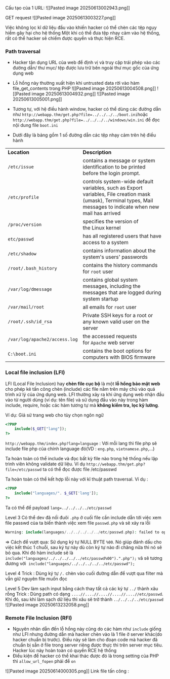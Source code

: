 
Cấu tạo của 1 URL:
![[Pasted image 20250613002943.png]]

GET request
![[Pasted image 20250613003227.png]]

Việc không lọc kĩ dữ liệu đầu vào khiến hacker có thể chèn các tệp nguy hiểm gây hại cho hệ thống
Một khi có thể đưa tệp nhạy cảm vào hệ thống, rất có thể hacker sẽ chiếm được quyền và thực hiện RCE.

### Path traversal

+ Hacker tận dụng URL của web để định vị và truy cập trái phép vào các đường dẫn/ thư mục/ tệp được lưu trữ bên ngoài thư mục gốc của ứng dụng web
+ Lỗ hổng này thường xuất hiện khi untrusted data rời vào hàm file_get_contents trong PHP
![[Pasted image 20250613004508.png]]
![[Pasted image 20250613004932.png]]
![[Pasted image 20250613005001.png]]

+ Tương tự, với hệ điều hành window, hacker có thể dùng các đường dẫn như `http://webapp.thm/get.php?file=../../../../boot.ini`hoặc `http://webapp.thm/get.php?file=../../../../windows/win.ini` để đọc nội dung file `boot.ini` 
+ Dưới đây là bảng gồm 1 số đường dẫn các tệp nhạy cảm trên hệ điều hành

|                               |                                                                                                                                                                   |
| ----------------------------- | ----------------------------------------------------------------------------------------------------------------------------------------------------------------- |
| **Location**                  | **Description**                                                                                                                                                   |
| `/etc/issue`                  | contains a message or system identification to be printed before the login prompt.                                                                                |
| `/etc/profile`                | controls system-wide default variables, such as Export variables, File creation mask (umask), Terminal types, Mail messages to indicate when new mail has arrived |
| `/proc/version`               | specifies the version of the Linux kernel                                                                                                                         |
| `etc/passwd`                  | has all registered users that have access to a system                                                                                                             |
| `/etc/shadow`                 | contains information about the system's users' passwords                                                                                                          |
| `/root/.bash_history`         | contains the history commands for `root` user                                                                                                                     |
| `/var/log/dmessage`           | contains global system messages, including the messages that are logged during system startup                                                                     |
| `/var/mail/root`              | all emails for `root` user                                                                                                                                        |
| `/root/.ssh/id_rsa`           | Private SSH keys for a root or any known valid user on the server                                                                                                 |
| `/var/log/apache2/access.log` | the accessed requests for `Apache` web server                                                                                                                     |
| `C:\boot.ini`                 | contains the boot options for computers with BIOS firmware                                                                                                        |
### Local file inclusion (LFI)

LFI (Local File Inclusion) hay **chèn file cục bộ** là một **lỗ hổng bảo mật web** cho phép kẻ tấn công chèn (include) các file nằm trên máy chủ vào quá trình xử lý của ứng dụng web. LFI thường xảy ra khi ứng dụng web nhận đầu vào từ người dùng (ví dụ: tên file) và sử dụng đầu vào này trong hàm include, require, hoặc các hàm tương tự mà **không kiểm tra, lọc kỹ lưỡng**.

Ví dụ:
Giả sử trang web cho tùy chọn ngôn ngữ
```php
<?PHP 
	include($_GET["lang"]);
?>
```
`http://webapp.thm/index.php?lang=language` : Với mỗi lang thì file php sẽ include file php của chính language đó(VD : `eng.php`, `vietnamese.php`,...)

Ta hoàn toàn có thể include và đọc bất kỳ file nào trong hệ thống nếu lập trình viên không validate dữ liệu. Ví dụ `http://webapp.thm/get.php?file=/etc/passwd` ta có thể đọc được file /etc/passwd

Ta hoàn toàn có thể kết hợp lỗi này với kĩ thuật path traversal.
Ví dụ :
```php
<?PHP 
	include("languages/". $_GET['lang']); 
?>
```

Ta có thể để payload `lang=../../../../etc/passwd`

Level 3
Có thể dev đã nối đuôi `.php` ở cuối file cần include dẫn tới việc xem file passwd của ta biến thành việc xem file `passwd.php` và sẽ xảy ra lỗi
````php
Warning: include(languages/../../../../../etc/passwd.php): failed to open stream: No such file or directory in /var/www/html/THM-4/index.php on line 12
````
=> Cách để vượt qua: Sử dụng ký tự NULL BYTE `%00`. Nó giúp đánh dấu cho việc kết thúc 1 chuỗi, sau ký tự này dù còn ký tự nào đi chăng nữa thì nó sẽ bỏ qua. Khi đó hàm include sẽ là `include("languages/../../../../../etc/passwd%00").".php");` vã sẽ tương đương với  `include("languages/../../../../../etc/passwd");` 

Level 4
Trick : Dùng ký tự `/.` chèn vào cuối đường dẫn để vượt qua filter mà vẫn giữ nguyên file muốn đọc

Level 5
Dev làm sạch input bằng cách thay tất cả các ký tự `../` thành xâu rỗng
Trick : Dùng path có dạng `....//....//....//....//....//etc/passwd`. Khi đó, sau khi làm sạch dữ liệu thì xâu sẽ trở thành `../../../../etc/passwd`
![[Pasted image 20250613232058.png]]


### Remote File Inclusion (RFI)

+ Nguyên nhân dẫn đến lỗ hổng này cũng do các hàm như `include` giống như LFI nhưng đường dẫn mà hacker chèn vào là 1 file ở server khác(do hacker chuẩn bị trước). Điều này sẽ làm cho đoạn code mà hacker đã chuẩn bị sẵn ở file trong server riêng được thực thi trên server mục tiêu. Hacker lúc này hoàn toàn có quyền RCE hệ thống
+ Điều kiện để hacker có thể khai thác được đó là trong setting của PHP thì `allow_url_fopen` phải để `on`

![[Pasted image 20250614000305.png]]
Link file tấn công : 